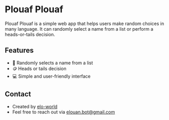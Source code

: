 # Plouaf Plouaf
Plouaf Plouaf is a simple web app that helps users make random choices in many language. It can randomly select a name from a list or perform a heads-or-tails decision.

## Features
- 🎲 Randomly selects a name from a list  
- 🪙 Heads or tails decision  
- 💻 Simple and user-friendly interface

## Contact
- Created by [elo-world](https://github.com/elo-world)
- Feel free to reach out via [elouan.bot@gmail.com](mailto:elouan.bot+github-contact-plouaf-plouaf@gmail.com)
